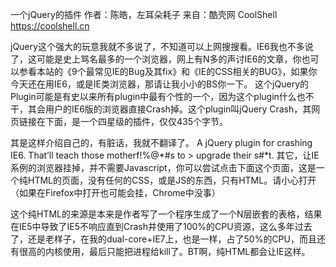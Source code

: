 一个jQuery的插件
作者：陈皓，左耳朵耗子
来自：酷壳网 CoolShell https://coolshell.cn

jQuery这个强大的玩意我就不多说了，不知道可以上网搜搜看。IE6我也不多说了，这可能是史上骂名最多的一个浏览器，网上有N多的声讨IE6的文章，你也可以参看本站的《9个最常见IE的Bug及其fix》和《IE的CSS相关的BUG》，如果你今天还在用IE6，或是IE类浏览器，那请让我小小的BS你一下。
这个jQuery的Plugin可能是有史以来所有plugin中最有个性的一个，因为这个plugin什么也不干，其会用户的IE6版的浏览器直接Crash掉。这个plugin叫jQuery Crash，其网页链接在下面，是一个四星级的插件，仅仅435个字节。

其是这样介绍自己的，有脏话，我就不翻译了。
A jQuery plugin for crashing IE6. That’ll teach those motherf!%@*#s to > upgrade their s#*t.
其它，让IE系例的浏览器挂掉，并不需要Javascript，你可以尝试点击下面这个页面，这是一个纯HTML的页面，没有任何的CSS，或是JS的东西，只有HTML。请小心打开（如果在Firefox中打开也可能会挂，Chrome中没事）

这个纯HTML的来源是本来是作者写了一个程序生成了一个N层嵌套的表格，结果在IE5中导致了IE5不响应直到Crash并使用了100%的CPU资源，这么多年过去了，还是老样子，在我的dual-core+IE7上，也是一样，占了50%的CPU，而且还有很高的内核使用，最后只能把进程给kill了。BT啊，纯HTML都会让IE这样。